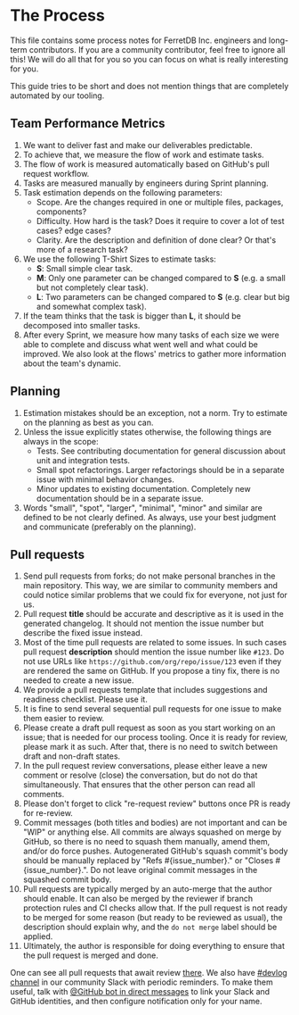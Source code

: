 # The Process

This file contains some process notes for FerretDB Inc. engineers and long-term contributors.
If you are a community contributor, feel free to ignore all this!
We will do all that for you so you can focus on what is really interesting for you.

This guide tries to be short and does not mention things that are completely automated by our tooling.

## Team Performance Metrics

1. We want to deliver fast and make our deliverables predictable.
2. To achieve that, we measure the flow of work and estimate tasks.
3. The flow of work is measured automatically based on GitHub's pull request workflow.
4. Tasks are measured manually by engineers during Sprint planning.
5. Task estimation depends on the following parameters:
   * Scope.
     Are the changes required in one or multiple files, packages, components?
   * Difficulty.
     How hard is the task?
     Does it require to cover a lot of test cases?
     edge cases?
   * Clarity.
     Are the description and definition of done clear?
     Or that's more of a research task?
6. We use the following T-Shirt Sizes to estimate tasks:
   * **S**: Small simple clear task.
   * **M**: Only one parameter can be changed compared to **S** (e.g. a small but not completely clear task).
   * **L**: Two parameters can be changed compared to **S** (e.g. clear but big and somewhat complex task).
7. If the team thinks that the task is bigger than **L**, it should be decomposed into smaller tasks.
8. After every Sprint, we measure how many tasks of each size we were able to complete
   and discuss what went well and what could be improved.
   We also look at the flows' metrics to gather more information about the team's dynamic.

## Planning

1. Estimation mistakes should be an exception, not a norm.
   Try to estimate on the planning as best as you can.
2. Unless the issue explicitly states otherwise, the following things are always in the scope:
   * Tests.
     See contributing documentation for general discussion about unit and integration tests.
   * Small spot refactorings.
     Larger refactorings should be in a separate issue with minimal behavior changes.
   * Minor updates to existing documentation.
     Completely new documentation should be in a separate issue.
3. Words "small", "spot", "larger", "minimal", "minor" and similar are defined to be not clearly defined.
   As always, use your best judgment and communicate (preferably on the planning).

## Pull requests

1. Send pull requests from forks; do not make personal branches in the main repository.
   This way, we are similar to community members and could notice similar problems that we could fix for everyone,
   not just for us.
2. Pull request **title** should be accurate and descriptive as it is used in the generated changelog.
   It should not mention the issue number but describe the fixed issue instead.
3. Most of the time pull requests are related to some issues.
   In such cases pull request **description** should mention the issue number like `#123`.
   Do not use URLs like `https://github.com/org/repo/issue/123` even if they are rendered the same on GitHub.
   If you propose a tiny fix, there is no needed to create a new issue.
4. We provide a pull requests template that includes suggestions and readiness checklist.
   Please use it.
5. It is fine to send several sequential pull requests for one issue to make them easier to review.
6. Please create a draft pull request as soon as you start working on an issue; that is needed for our process tooling.
   Once it is ready for review, please mark it as such.
   After that, there is no need to switch between draft and non-draft states.
7. In the pull request review conversations, please either leave a new comment or resolve (close) the conversation,
   but do not do that simultaneously.
   That ensures that the other person can read all comments.
8. Please don't forget to click "re-request review" buttons once PR is ready for re-review.
9. Commit messages (both titles and bodies) are not important and can be "WIP" or anything else.
   All commits are always squashed on merge by GitHub, so there is no need to squash them manually, amend them, and/or do force pushes.
   Autogenerated GitHub's squash commit's body should be manually replaced by "Refs #{issue_number}." or "Closes #{issue_number}.".
   Do not leave original commit messages in the squashed commit body.
10. Pull requests are typically merged by an auto-merge that the author should enable.
    It can also be merged by the reviewer if branch protection rules and CI checks allow that.
    If the pull request is not ready to be merged for some reason (but ready to be reviewed as usual),
    the description should explain why, and the `do not merge` label should be applied.
11. Ultimately, the author is responsible for doing everything to ensure that the pull request is merged and done.

One can see all pull requests that await review [there](https://github.com/pulls/review-requested?q=user%3AFerretDB+is%3Aopen).
We also have [#devlog channel](https://ferretdb.slack.com/archives/C02P0MR7VJS)
in our community Slack with periodic reminders.
To make them useful,
talk with [@GitHub bot in direct messages](https://ferretdb.slack.com/archives/D02P4EJPFGV)
to link your Slack and GitHub identities,
and then configure notification only for your name.
